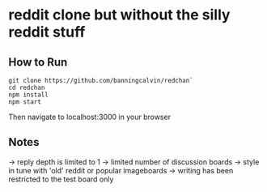 # reddit clone but without the silly reddit stuff
## How to Run
```
git clone https://github.com/banningcalvin/redchan`
cd redchan
npm install
npm start
```

Then navigate to localhost:3000 in your browser
## Notes
-> reply depth is limited to 1
-> limited number of discussion boards
-> style in tune with 'old' reddit or popular imageboards
-> writing has been restricted to the test board only
